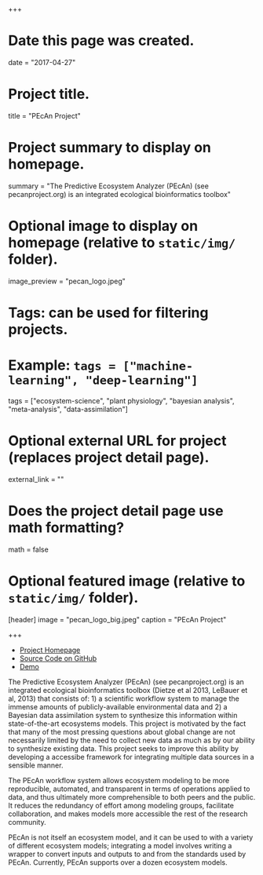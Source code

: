 +++
# Date this page was created.
date = "2017-04-27"

# Project title.
title = "PEcAn Project"

# Project summary to display on homepage.
summary = "The Predictive Ecosystem Analyzer (PEcAn) (see pecanproject.org) is an integrated ecological bioinformatics toolbox"

# Optional image to display on homepage (relative to `static/img/` folder).
image_preview = "pecan_logo.jpeg"

# Tags: can be used for filtering projects.
# Example: `tags = ["machine-learning", "deep-learning"]`
tags = ["ecosystem-science", "plant physiology", "bayesian analysis", "meta-analysis", "data-assimilation"]


# Optional external URL for project (replaces project detail page).
external_link = ""

# Does the project detail page use math formatting?
math = false

# Optional featured image (relative to `static/img/` folder).
[header]
image = "pecan_logo_big.jpeg"
caption = "PEcAn Project"

+++


* [Project Homepage](https://pecanproject.org)
* [Source Code on GitHub](https://github/pecanproject/pecan)
* [Demo](https://pecan.ncsa.illinois.edu/pecan)

The Predictive Ecosystem Analyzer (PEcAn) (see pecanproject.org) is an integrated ecological bioinformatics toolbox (Dietze et al 2013, LeBauer et al, 2013) that consists of: 1) a scientific workflow system to manage the immense amounts of publicly-available environmental data and 2) a Bayesian data assimilation system to synthesize this information within state-of-the-art ecosystems models. This project is motivated by the fact that many of the most pressing questions about global change are not necessarily limited by the need to collect new data as much as by our ability to synthesize existing data. This project seeks to improve this ability by developing a accessibe framework for integrating multiple data sources in a sensible manner.

The PEcAn workflow system allows ecosystem modeling to be more reproducible, automated, and transparent in terms of operations applied to data, and thus ultimately more comprehensible to both peers and the public. It reduces the redundancy of effort among modeling groups, facilitate collaboration, and makes models more accessible the rest of the research community.

PEcAn is not itself an ecosystem model, and it can be used to with a variety of different ecosystem models; integrating a model involves writing a wrapper to convert inputs and outputs to and from the standards used by PEcAn. Currently, PEcAn supports over a dozen ecosystem models.


